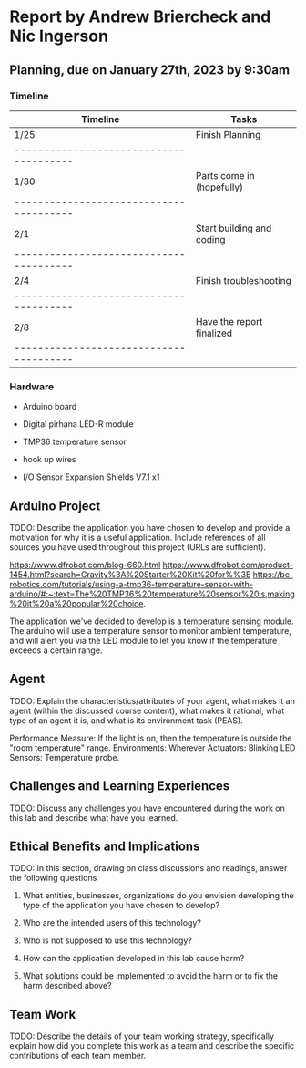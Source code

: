 # Report by Andrew Briercheck and Nic Ingerson

## Planning, due on January 27th, 2023 by 9:30am

### Timeline

| Timeline  | Tasks |
| ----------- | ----------- |
|   1/25    |    Finish Planning   |
|---------------------------------------|
|   1/30    | Parts come in (hopefully) |
|---------------------------------------|
|   2/1     | Start building and coding |
|---------------------------------------|
|   2/4     | Finish troubleshooting  |
|---------------------------------------|
|   2/8     | Have the report finalized |
|---------------------------------------|

### Hardware 

- Arduino board

- Digital pirhana LED-R module

- TMP36 temperature sensor

- hook up wires

- I/O Sensor Expansion Shields V7.1 x1

## Arduino Project

TODO:
Describe the application you have chosen to develop and provide a motivation for why it is a useful application. Include  references of all sources you have used throughout this project (URLs are sufficient).

https://www.dfrobot.com/blog-660.html
https://www.dfrobot.com/product-1454.html?search=Gravity%3A%20Starter%20Kit%20for%%3E
https://bc-robotics.com/tutorials/using-a-tmp36-temperature-sensor-with-arduino/#:~:text=The%20TMP36%20temperature%20sensor%20is,making%20it%20a%20popular%20choice.

The application we've decided to develop is a temperature sensing module. The arduino will use a temperature sensor to monitor ambient temperature, and will alert you via the LED module to let you know if the temperature exceeds a certain range.
 
## Agent

TODO:
Explain the characteristics/attributes of your agent, what makes it an agent (within the discussed course content), what makes it rational, what type of an agent it is, and what is its environment task (PEAS).

Performance Measure: If the light is on, then the temperature is outside the "room temperature" range.
Environments: Wherever
Actuators: Blinking LED
Sensors: Temperature probe.

## Challenges and Learning Experiences

TODO:
Discuss any challenges you have encountered during the work on this lab and  describe what have you learned. 

## Ethical Benefits and Implications

TODO:
In this section, drawing on class discussions and readings, answer the following questions

1. What entities, businesses, organizations do you envision developing the type of the application you have chosen to develop?

2. Who are the intended users of this technology?

3. Who is not supposed to use this technology?

4. How can the application developed in this lab cause harm?

5. What solutions could be implemented to avoid the harm or to fix the harm described above?

## Team Work

TODO:
Describe the details of your team working strategy, specifically explain how did you complete this work as a team and describe the specific contributions of each team member. 
